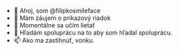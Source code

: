 - 👋 Ahoj, som @filipkosmileface
- 👀 Mám záujem o príkazový riadok
- 🌱 Momentálne sa učím lietať
- 💞️ Hľadám spoluprácu na to aby som hľadal spoluprácu. 
- 📫 Ako ma zastihnúť, vonku.
